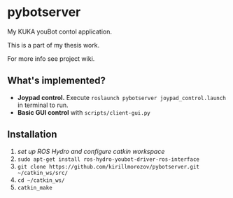 # pybotserver
My KUKA youBot contol application.

This is a part of my thesis work.

For more info see project wiki.

## What's implemented?

- **Joypad control.** Execute `roslaunch pybotserver joypad_control.launch` in terminal to run.
- **Basic GUI control** with `scripts/client-gui.py`

## Installation

 1. *set up ROS Hydro and configure catkin workspace*
 2. `sudo apt-get install ros-hydro-youbot-driver-ros-interface`
 3. `git clone https://github.com/kirillmorozov/pybotserver.git ~/catkin_ws/src/`
 4. `cd ~/catkin_ws/`
 5. `catkin_make`
